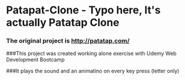 # Patapat-Clone - Typo here, It's actually Patatap Clone

### The original project is http://patatap.com/

###This project was created working alone exercise with Udemy Web Development Bootcamp

###It plays the sound and an animatino on every key press (letter only)
